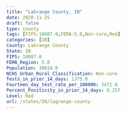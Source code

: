```yaml
---
title: "LaGrange County, IN"
date: 2020-11-25
draft: false
type: county
tags: [FIPS:18087.0,FEMA:5.0,Non-core,Red]
categories: [IN]
County: LaGrange County
State: IN
FIPS: 18087.0
FEMA_Region: 5.0
Population: 39614.0
NCHS_Urban_Rural_Classification: Non-core
Tests_in_prior_14_days: 1375.0
Fourteen_day_test_rate_per_100000: 3471.0
Percent_Positivity_in_prior_14_days: 0.257
Level: Red
url: /states/IN/lagrange-county
---
```



